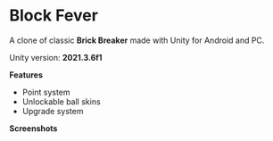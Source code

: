# Block Fever
A clone of classic <b>Brick Breaker</b> made with Unity for Android and PC.

Unity version: <b>2021.3.6f1</b>

<b>Features</b>
* Point system
* Unlockable ball skins
* Upgrade system

<b>Screenshots</b>
